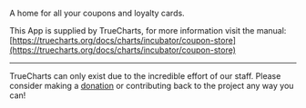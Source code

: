 A home for all your coupons and loyalty cards.

This App is supplied by TrueCharts, for more information visit the manual: [https://truecharts.org/docs/charts/incubator/coupon-store](https://truecharts.org/docs/charts/incubator/coupon-store)

---

TrueCharts can only exist due to the incredible effort of our staff.
Please consider making a [donation](https://truecharts.org/docs/about/sponsor) or contributing back to the project any way you can!
